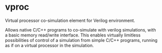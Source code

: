 # vproc
Virtual processor co-simulation element for Verilog environment. 

Allows native C/C++ programs to co-simulate with verilog simulations, with a basic memory read/write interface. This enables virtually limitless possibilities of control of a simulation from simple C/C++ programs, running as if on a virtual processor in the simulation.

